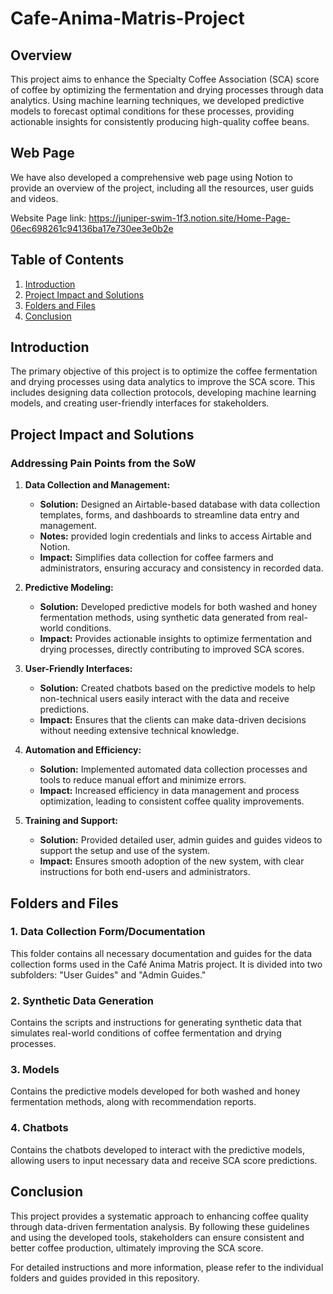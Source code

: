 # Cafe-Anima-Matris-Project

## Overview
This project aims to enhance the Specialty Coffee Association (SCA) score of coffee by optimizing the fermentation and drying processes through data analytics. Using machine learning techniques, we developed predictive models to forecast optimal conditions for these processes, providing actionable insights for consistently producing high-quality coffee beans.

## Web Page
We have also developed a comprehensive web page using Notion to provide an overview of the project, including all the resources, user guids and videos. 

Website Page link: https://juniper-swim-1f3.notion.site/Home-Page-06ec698261c94136ba17e730ee3e0b2e 

## Table of Contents
1. [Introduction](#introduction)
2. [Project Impact and Solutions](#project-impact-and-solutions)
3. [Folders and Files](#folders-and-files)
4. [Conclusion](#conclusion)

## Introduction
The primary objective of this project is to optimize the coffee fermentation and drying processes using data analytics to improve the SCA score. This includes designing data collection protocols, developing machine learning models, and creating user-friendly interfaces for stakeholders.

## Project Impact and Solutions

### Addressing Pain Points from the SoW

1. **Data Collection and Management:**
   - **Solution:** Designed an Airtable-based database with data collection templates, forms, and dashboards to streamline data entry and management.
   - **Notes:** provided login credentials and links to access Airtable and Notion.
   - **Impact:** Simplifies data collection for coffee farmers and administrators, ensuring accuracy and consistency in recorded data.

2. **Predictive Modeling:**
   - **Solution:** Developed predictive models for both washed and honey fermentation methods, using synthetic data generated from real-world conditions.
   - **Impact:** Provides actionable insights to optimize fermentation and drying processes, directly contributing to improved SCA scores.

3. **User-Friendly Interfaces:**
   - **Solution:** Created chatbots based on the predictive models to help non-technical users easily interact with the data and receive predictions.
   - **Impact:** Ensures that the clients can make data-driven decisions without needing extensive technical knowledge.

4. **Automation and Efficiency:**
   - **Solution:** Implemented automated data collection processes and tools to reduce manual effort and minimize errors.
   - **Impact:** Increased efficiency in data management and process optimization, leading to consistent coffee quality improvements.

5. **Training and Support:**
   - **Solution:** Provided detailed user, admin guides and guides videos to support the setup and use of the system.
   - **Impact:** Ensures smooth adoption of the new system, with clear instructions for both end-users and administrators.

## Folders and Files

### 1. Data Collection Form/Documentation
This folder contains all necessary documentation and guides for the data collection forms used in the Café Anima Matris project. It is divided into two subfolders: "User Guides" and "Admin Guides."

### 2. Synthetic Data Generation
Contains the scripts and instructions for generating synthetic data that simulates real-world conditions of coffee fermentation and drying processes.

### 3. Models
Contains the predictive models developed for both washed and honey fermentation methods, along with recommendation reports.

### 4. Chatbots
Contains the chatbots developed to interact with the predictive models, allowing users to input necessary data and receive SCA score predictions.


## Conclusion
This project provides a systematic approach to enhancing coffee quality through data-driven fermentation analysis. By following these guidelines and using the developed tools, stakeholders can ensure consistent and better coffee production, ultimately improving the SCA score.

For detailed instructions and more information, please refer to the individual folders and guides provided in this repository.
